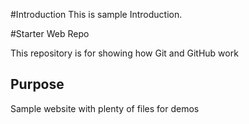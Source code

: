 #Introduction
This is sample Introduction.

#Starter Web Repo

This repository is for showing how Git and GitHub work

## Purpose

Sample website with plenty of files for demos